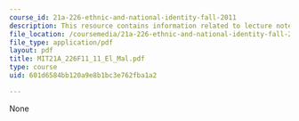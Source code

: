 ```yaml
---
course_id: 21a-226-ethnic-and-national-identity-fall-2011
description: This resource contains information related to lecture notes.
file_location: /coursemedia/21a-226-ethnic-and-national-identity-fall-2011/601d6584bb120a9e8b1bc3e762fba1a2_MIT21A_226F11_11_El_Mal.pdf
file_type: application/pdf
layout: pdf
title: MIT21A_226F11_11_El_Mal.pdf
type: course
uid: 601d6584bb120a9e8b1bc3e762fba1a2

---
```

None